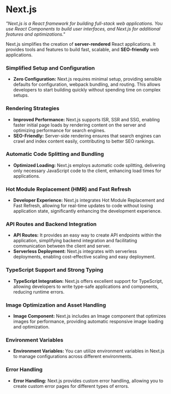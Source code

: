 # Next.js
_"Next.js is a React framework for building full-stack web applications. You use React Components to build user interfaces, and Next.js for additional features and optimizations."_

Next.js simplifies the creation of **server-rendered** React applications. It provides tools and features to build fast, scalable, and **SEO-friendly** web applications.

### Simplified Setup and Configuration
- **Zero Configuration:** Next.js requires minimal setup, providing sensible defaults for configuration, webpack bundling, and routing. This allows developers to start building quickly without spending time on complex setups.

### Rendering Strategies
- **Improved Performance:** Next.js supports ISR, SSR and SSG, enabling faster initial page loads by rendering content on the server and optimizing performance for search engines.
- **SEO-Friendly:** Server-side rendering ensures that search engines can crawl and index content easily, contributing to better SEO rankings.

### Automatic Code Splitting and Bundling
- **Optimized Loading:** Next.js employs automatic code splitting, delivering only necessary JavaScript code to the client, enhancing load times for applications.

### Hot Module Replacement (HMR) and Fast Refresh
- **Developer Experience:** Next.js integrates Hot Module Replacement and Fast Refresh, allowing for real-time updates to code without losing application state, significantly enhancing the development experience.

### API Routes and Backend Integration
- **API Routes:** It provides an easy way to create API endpoints within the application, simplifying backend integration and facilitating communication between the client and server.
- **Serverless Deployment:** Next.js integrates with serverless deployments, enabling cost-effective scaling and easy deployment.

### TypeScript Support and Strong Typing
- **TypeScript Integration:** Next.js offers excellent support for TypeScript, allowing developers to write type-safe applications and components, reducing runtime errors.

### Image Optimization and Asset Handling
- **Image Component:** Next.js includes an Image component that optimizes images for performance, providing automatic responsive image loading and optimization.

### Environment Variables
- **Environment Variables:** You can utilize environment variables in Next.js to manage configurations across different environments.

### Error Handling
- **Error Handling:** Next.js provides custom error handling, allowing you to create custom error pages for different types of errors.
